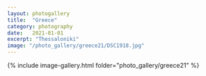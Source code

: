 ```yaml
---
layout: photogallery
title:  "Greece"
category: photography
date:   2021-01-01
excerpt: "Thessaloniki"
image: "/photo_gallery/greece21/DSC1918.jpg"
---
```

<!-- ## Berlin Over The Years -->
{% include image-gallery.html folder="photo_gallery/greece21" %}
